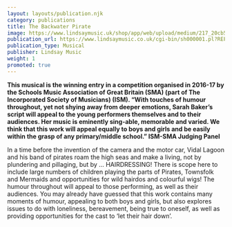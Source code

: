 ```yaml
---
layout: layouts/publication.njk
category: publications
title: The Backwater Pirate
image: https://www.lindsaymusic.uk/shop/app/web/upload/medium/217_20cb5553aa68453ecf6738e68dd3ceb5.png
publication_url: https://www.lindsaymusic.co.uk/cgi-bin/sh000001.pl?REFPAGE=https%3a%2f%2fwww%2elindsaymusic%2eco%2euk%2facatalog%2fPerformance_Packs%2ehtml&WD=pirate%20backwater&PN=More_Music_Stories%2ehtml%23a000311#a000311
publication_type: Musical
publisher: Lindsay Music
weight: 1
promoted: true
---
```


**This musical is the winning entry in a competition organised in 2016-17 by the Schools Music Association of Great Britain (SMA) (part of The Incorporated Society of Musicians) (ISM).
“With touches of humour throughout, yet not shying away from deeper emotions, Sarah Baker’s script will appeal to the young performers themselves and to their audiences. Her music is eminently sing-able, memorable and varied. We think that this work will appeal equally to boys and girls and be easily within the grasp of any primary/middle school.” ISM-SMA Judging Panel**

In a time before the invention of the camera and the motor car, Vidal Lagoon and his band of pirates roam the high seas and make a living, not by plundering and pillaging, but by … HAIRDRESSING! There is scope here to include large numbers of children playing the parts of Pirates, Townsfolk and Mermaids and opportunities for wild hairdos and colourful wigs! The humour throughout will appeal to those performing, as well as their audiences. You may already have guessed that this work contains many moments of humour, appealing to both boys and girls, but also explores issues to do with loneliness, bereavement, being true to oneself, as well as providing opportunities for the cast to ‘let their hair down’.

